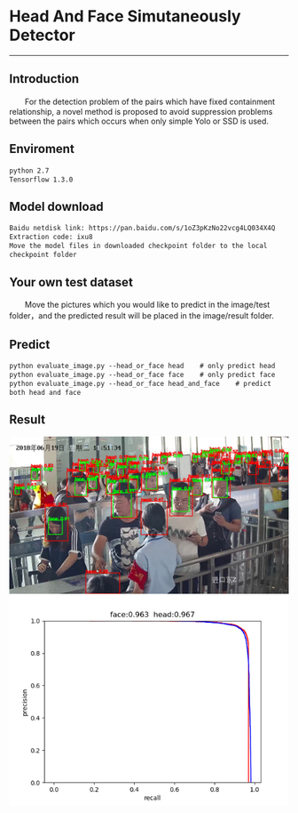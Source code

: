 # Head And Face Simutaneously Detector
------ 
## Introduction
　　For the detection problem of the pairs which have fixed containment relationship, a novel method is proposed to avoid suppression problems between the pairs which occurs when only simple Yolo or SSD  is used.
## Enviroment
    python 2.7
    Tensorflow 1.3.0
## Model download
    Baidu netdisk link: https://pan.baidu.com/s/1oZ3pKzNo22vcg4LQ034X4Q Extraction code: ixu8
    Move the model files in downloaded checkpoint folder to the local checkpoint folder
## Your own test dataset
　　Move the pictures which you would like to predict in the image/test folder，and the predicted result will be placed in the image/result folder.
## Predict

    python evaluate_image.py --head_or_face head    # only predict head
    python evaluate_image.py --head_or_face face    # only predict face
    python evaluate_image.py --head_or_face head_and_face    # predict both head and face 
## Result
   ![avatar](image/result/10.202.112.92_01_20180619111902634_3_2600.jpg "example") 
   ![avatar](ignore_hard_mode.png "mAP")
   <center></center>

